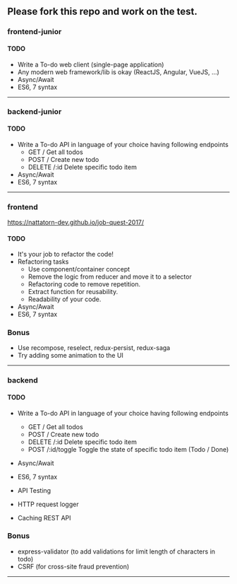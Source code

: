 ## Please fork this repo and work on the test.

### frontend-junior

#### TODO

* Write a To-do web client (single-page application)
* Any modern web framework/lib is okay (ReactJS, Angular, VueJS, ...)
* Async/Await
* ES6, 7 syntax

---

### backend-junior

#### TODO

* Write a To-do API in language of your choice having following endpoints
  * GET / Get all todos
  * POST / Create new todo
  * DELETE /:id Delete specific todo item
* Async/Await
* ES6, 7 syntax

---

### frontend
https://nattatorn-dev.github.io/job-quest-2017/
#### TODO

* It's your job to refactor the code!
* Refactoring tasks
  * Use component/container concept
  * Remove the logic from reducer and move it to a selector
  * Refactoring code to remove repetition.
  * Extract function for reusability.
  * Readability of your code.
* Async/Await
* ES6, 7 syntax

### Bonus

* Use recompose, reselect, redux-persist, redux-saga
* Try adding some animation to the UI

---

### backend

#### TODO

* Write a To-do API in language of your choice having following endpoints

  * GET / Get all todos
  * POST / Create new todo
  * DELETE /:id Delete specific todo item
  * POST /:id/toggle Toggle the state of specific todo item (Todo / Done)

* Async/Await
* ES6, 7 syntax
* API Testing
* HTTP request logger
* Caching REST API

### Bonus

* express-validator (to add validations for limit length of characters in todo)
* CSRF (for cross-site fraud prevention)

---

